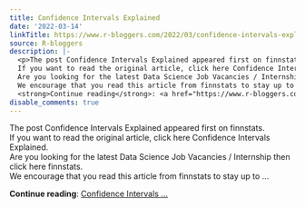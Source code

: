 ```yaml
---
title: Confidence Intervals Explained
date: '2022-03-14'
linkTitle: https://www.r-bloggers.com/2022/03/confidence-intervals-explained/
source: R-bloggers
description: |-
  <p>The post Confidence Intervals Explained appeared first on finnstats.<br />
  If you want to read the original article, click here Confidence Intervals Explained.<br />
  Are you looking for the latest Data Science Job Vacancies / Internship then click here finnstats.<br />
  We encourage that you read this article from finnstats to stay up to ...</p>
  <strong>Continue reading</strong>: <a href="https://www.r-bloggers.com/2022/03/confidence-intervals-explained/">Confidence Intervals ...
disable_comments: true
---
```

<p>The post Confidence Intervals Explained appeared first on finnstats.<br />
If you want to read the original article, click here Confidence Intervals Explained.<br />
Are you looking for the latest Data Science Job Vacancies / Internship then click here finnstats.<br />
We encourage that you read this article from finnstats to stay up to ...</p>
<strong>Continue reading</strong>: <a href="https://www.r-bloggers.com/2022/03/confidence-intervals-explained/">Confidence Intervals ...
